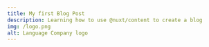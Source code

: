 ```yaml
---
title: My first Blog Post
description: Learning how to use @nuxt/content to create a blog
img: /logo.png
alt: Language Company logo
---
```

